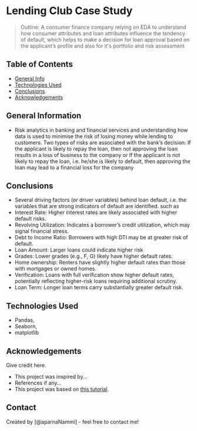 # Lending Club Case Study
> Outline: A consumer finance company relying on EDA to understand how consumer attributes and loan attributes influence the tendency of default, which helps to make a decision for loan approval based on the applicant’s profile and also for it's portfolio and risk assessment


## Table of Contents
* [General Info](#general-information)
* [Technologies Used](#technologies-used)
* [Conclusions](#conclusions	)
* [Acknowledgements](#acknowledgements)

<!-- You can include any other section that is pertinent to your problem -->

## General Information
- Risk analytics in banking and financial services and understanding how data is used to minimise the risk of losing money while lending to customers.
Two types of risks are associated with the bank’s decision:
If the applicant is likely to repay the loan, then not approving the loan results in a loss of business to the company or
If the applicant is not likely to repay the loan, i.e. he/she is likely to default, then approving the loan may lead to a financial loss for the company


<!-- You don't have to answer all the questions - just the ones relevant to your project. -->

## Conclusions
- Several driving factors (or driver variables) behind loan default, i.e. the variables that are strong indicators of default are identified. such as
- Interest Rate: Higher interest rates are likely associated with higher default risks.
- Revolving Utilization: Indicates a borrower’s credit utilization, which may signal financial stress.
- Debt to Income Ratio: Borrowers with high DTI may be at greater risk of default.
- Loan Amount: Larger loans could indicate higher risk
- Grades: Lower grades (e.g., F, G) likely have higher default rates.
- Home ownership: Renters have slightly higher default rates than those with mortgages or owned homes.
- Verification: Loans with full verification show higher default rates, potentially reflecting higher-risk loans requiring additional scrutiny.
- Loan Term: Longer loan terms carry substantially greater default risk.

<!-- You don't have to answer all the questions - just the ones relevant to your project. -->


## Technologies Used
- Pandas,
-  Seaborn, 
 - matplotlib

<!-- As the libraries versions keep on changing, it is recommended to mention the version of library used in this project -->

## Acknowledgements
Give credit here.
- This project was inspired by...
- References if any...
- This project was based on [this tutorial](https://www.example.com).


## Contact
Created by [@aparnaNammi] - feel free to contact me!


<!-- Optional -->
<!-- ## License -->
<!-- This project is open source and available under the [... License](). -->

<!-- You don't have to include all sections - just the one's relevant to your project -->
